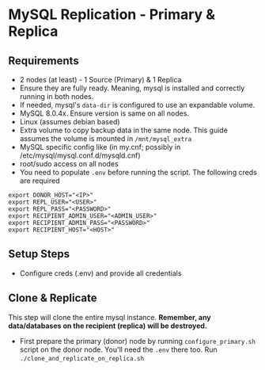 # MySQL Replication  - Primary & Replica


## Requirements
- 2 nodes (at least) - 1 Source (Primary) & 1 Replica
- Ensure they are fully ready. Meaning, mysql is installed and correctly running in both nodes.
- If needed, mysql's `data-dir` is configured to use an expandable volume.
- MySQL 8.0.4x. Ensure version is same on all nodes.
- Linux (assumes debian based)
- Extra volume to copy backup data in the same node. This guide assumes the volume is mounted in `/mnt/mysql_extra`
- MySQL specific config like (in my.cnf; possibly in /etc/mysql/mysql.conf.d/mysqld.cnf)
- root/sudo access on all nodes
- You need to populate `.env` before running the script. The following creds are required

```
export DONOR_HOST="<IP>"
export REPL_USER="<USER>"
export REPL_PASS="<PASSWORD>"
export RECIPIENT_ADMIN_USER="<ADMIN_USER>"
export RECIPIENT_ADMIN_PASS="<PASSWORD>"
export RECIPIENT_HOST="<HOST>"
```


## Setup Steps
- Configure creds (.env) and provide all credentials

## Clone & Replicate
This step will clone the entire mysql instance. **Remember, any data/databases on the recipient (replica) will be destroyed.**

- First prepare the primary (donor) node by running `configure_primary.sh` script on the donor node. You'll need the `.env` there too.
Run `./clone_and_replicate_on_replica.sh`

